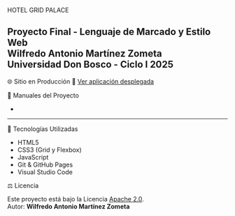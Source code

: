  HOTEL GRID PALACE

**Proyecto Final - Lenguaje de Marcado y Estilo Web**  
**Wilfredo Antonio Martínez Zometa**  
Universidad Don Bosco - Ciclo I 2025
---
🌐 Sitio en Producción
🔗 [Ver aplicación desplegada](https://wilfredo0399.github.io/HOTEL-PROYECTO-FINAL/)

📄 Manuales del Proyecto

- 
---
🚀 Tecnologías Utilizadas

- HTML5
- CSS3 (Grid y Flexbox)
- JavaScript
- Git & GitHub Pages
- Visual Studio Code

⚖️ Licencia

Este proyecto está bajo la Licencia [Apache 2.0](https://www.apache.org/licenses/LICENSE-2.0).  
Autor: **Wilfredo Antonio Martínez Zometa**
